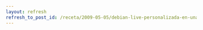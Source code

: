 ```yaml
---
layout: refresh
refresh_to_post_id: /receta/2009-05-05/debian-live-personalizada-en-una-lnea
---
```

